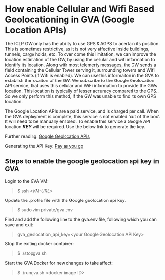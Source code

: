 # How enable Cellular and Wifi Based Geolocationing in GVA (Google Location APIs)

The ICLP GW only has the ability to use GPS & AGPS to acertain its position. This is sometimes restrictive, as it is not very affective inside buildings, tunnels, cargo holds, etc. To over come this limitation, we can improve the location estimation of the GW, by using the cellular and wifi information to identify its location. Along with most telemerty messages, the GW sends a field containing the Cellular Tower serving it, surrounding towers and Wifi Access Points (if Wifi is enabled). We can use this informaiton in the GVA to establish the locaiton of the GW. We subscribe to the Google Geolocation API service, that uses this cellular and WiFi information to provide the GWs location. This location is typically of lesser accuracy compared to the GPS.. So we only perform this method, if the GW was unable to find its own GPS location. 

The Google Location APIs are a paid service, and is charged per call. When the GVA deployment is complete, this service is not enabled 'out of the box'. It will need to be manually enabled. To enable this service a Google API location **_KEY_** will be required. Use the below link to generate the key.

Further reading: [Google Geolocation APIs](https://developers.google.com/maps/documentation/geolocation/intro)

Generating the API Key: [Pay as you go](https://developers.google.com/maps/documentation/geolocation/usage-and-billing)


## Steps to enable the google geolocation api key in GVA
Login to the GVA VM:
> $ ssh \<_VM-URL_>

Update the .profile file with the Google geolocation api key:
> $ sudo vim private/gva.env

Find and add the following line to the gva.env file, following which you can save and exit:
> gva_geolocation_api_key=\<your Google Geolocation API Key>

Stop the exiting docker container:
> $ ./stopgva.sh

Start the GVA Docker for new changes to take affect:
> $ ./rungva.sh \<docker image ID>
